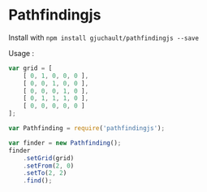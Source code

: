 # Pathfindingjs

Install with `npm install gjuchault/pathfindingjs --save`

Usage :

```js
var grid = [
    [ 0, 1, 0, 0, 0 ],
    [ 0, 0, 1, 0, 0 ],
    [ 0, 0, 0, 1, 0 ],
    [ 0, 1, 1, 1, 0 ],
    [ 0, 0, 0, 0, 0 ]
];

var Pathfinding = require('pathfindingjs');

var finder = new Pathfinding();
finder
    .setGrid(grid)
    .setFrom(2, 0)
    .setTo(2, 2)
    .find();
```
